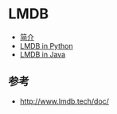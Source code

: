 # LMDB

- [简介](lmdb_intro.md)
- [LMDB in Python](lmdb_py.md)
- [LMDB in Java](lmdb_java.md)

## 参考

- http://www.lmdb.tech/doc/
